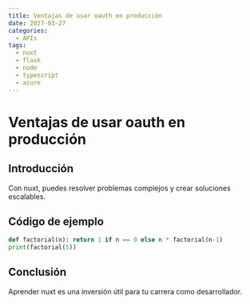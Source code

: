 ```yaml
---
title: Ventajas de usar oauth en producción
date: 2027-03-27
categories:
  - APIs
tags:
  - nuxt
  - flask
  - node
  - typescript
  - azure
---
```


# Ventajas de usar oauth en producción

## Introducción

Con nuxt, puedes resolver problemas complejos y crear soluciones escalables.

## Código de ejemplo

```python
def factorial(n): return 1 if n == 0 else n * factorial(n-1)
print(factorial(5))
```

## Conclusión

Aprender nuxt es una inversión útil para tu carrera como desarrollador.
